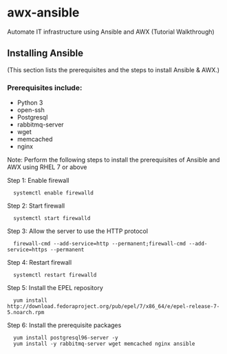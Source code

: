 # awx-ansible
Automate IT infrastructure using Ansible and AWX (Tutorial Walkthrough)

## Installing Ansible
(This section lists the prerequisites and the steps to install Ansible & AWX.)

### Prerequisites include:
- Python 3
- open-ssh
- Postgresql
- rabbitmq-server
- wget
- memcached
- nginx

Note: Perform the following steps to install the prerequisites of Ansible and AWX using RHEL 7 or above

Step 1: Enable firewall
```
  systemctl enable firewalld
```

Step 2: Start firewall
```
  systemctl start firewalld
```

Step 3: Allow the server to use the HTTP protocol
```
  firewall-cmd --add-service=http --permanent;firewall-cmd --add-service=https --permanent
```

Step 4: Restart firewall
```
  systemctl restart firewalld
```

Step 5: Install the EPEL repository
```
  yum install http://download.fedoraproject.org/pub/epel/7/x86_64/e/epel-release-7-5.noarch.rpm
```

Step 6: Install the prerequisite packages
```
  yum install postgresql96-server -y
  yum install -y rabbitmq-server wget memcached nginx ansible
```
